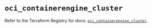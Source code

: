 # `oci_containerengine_cluster`

Refer to the Terraform Registry for docs: [`oci_containerengine_cluster`](https://registry.terraform.io/providers/hashicorp/oci/7.19.0/docs/resources/containerengine_cluster).
